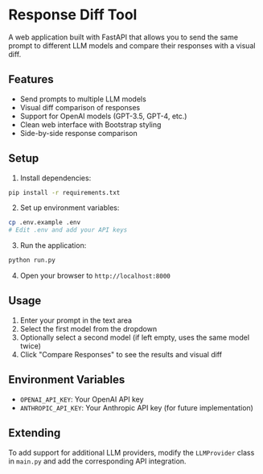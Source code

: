# Response Diff Tool

A web application built with FastAPI that allows you to send the same prompt to different LLM models and compare their responses with a visual diff.

## Features

- Send prompts to multiple LLM models
- Visual diff comparison of responses
- Support for OpenAI models (GPT-3.5, GPT-4, etc.)
- Clean web interface with Bootstrap styling
- Side-by-side response comparison

## Setup

1. Install dependencies:
```bash
pip install -r requirements.txt
```

2. Set up environment variables:
```bash
cp .env.example .env
# Edit .env and add your API keys
```

3. Run the application:
```bash
python run.py
```

4. Open your browser to `http://localhost:8000`

## Usage

1. Enter your prompt in the text area
2. Select the first model from the dropdown
3. Optionally select a second model (if left empty, uses the same model twice)
4. Click "Compare Responses" to see the results and visual diff

## Environment Variables

- `OPENAI_API_KEY`: Your OpenAI API key
- `ANTHROPIC_API_KEY`: Your Anthropic API key (for future implementation)

## Extending

To add support for additional LLM providers, modify the `LLMProvider` class in `main.py` and add the corresponding API integration.
